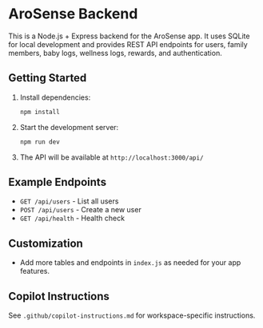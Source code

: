 # AroSense Backend

This is a Node.js + Express backend for the AroSense app. It uses SQLite for local development and provides REST API endpoints for users, family members, baby logs, wellness logs, rewards, and authentication.

## Getting Started

1. Install dependencies:
   ```sh
   npm install
   ```
2. Start the development server:
   ```sh
   npm run dev
   ```
3. The API will be available at `http://localhost:3000/api/`

## Example Endpoints
- `GET /api/users` - List all users
- `POST /api/users` - Create a new user
- `GET /api/health` - Health check

## Customization
- Add more tables and endpoints in `index.js` as needed for your app features.

## Copilot Instructions
See `.github/copilot-instructions.md` for workspace-specific instructions.
